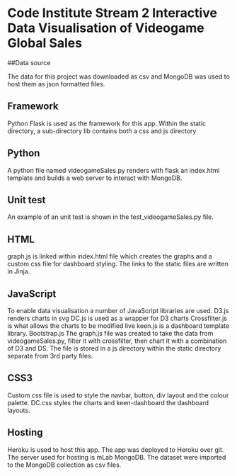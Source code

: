 # Code Institute Stream 2 Interactive Data Visualisation of Videogame Global Sales


##Data source

The data for this project was downloaded as csv and MongoDB was used to host them as json formatted files.
## Framework

Python Flask is used as the framework for this app. Within the static directory, a sub-directory lib contains both a css and js directory
## Python

A python file named videogameSales.py renders with flask an index.html template and builds a web server to interact with MongoDB.
## Unit test

An example of an unit test is shown in the test_videogameSales.py file.
## HTML

graph.js is linked within index.html file which creates the graphs and a custom css file for dashboard styling.
The links to the static files are written in Jinja.
## JavaScript

To enable data visualisation a number of JavaScript libraries are used.
D3.js renders charts in svg
DC.js is used as a wrapper for D3 charts
Crossfilter.js is what allows the charts to be modified live
keen.js is a dashboard template library.
Bootstrap.js
The graph.js file was created to take the data from videogameSales.py, filter it with crossfilter, then chart it with a combination of D3 and DS. The file is stored in a js directory within the static directory separate from 3rd party files.

## CSS3

Custom css file is used to style the navbar, button, div layout and the colour palette. DC.css styles the charts and keen-dashboard the dashboard layouts.
## Hosting

Heroku is used to host this app. The app was deployed to Heroku over git. The server used for hosting is mLab MongoDB. The dataset were imported to the MongoDB collection as csv files.
